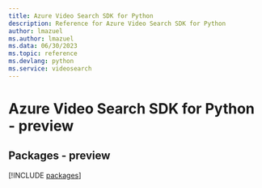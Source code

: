 ```yaml
---
title: Azure Video Search SDK for Python
description: Reference for Azure Video Search SDK for Python
author: lmazuel
ms.author: lmazuel
ms.data: 06/30/2023
ms.topic: reference
ms.devlang: python
ms.service: videosearch
---
```

# Azure Video Search SDK for Python - preview
## Packages - preview
[!INCLUDE [packages](video-search-index.md)]